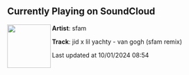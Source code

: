 ## Currently Playing on SoundCloud

[<img align="left" width="100" src="https://i1.sndcdn.com/artworks-8kie1a3wPA2orRzz-EnGChw-t500x500.jpg">](https://soundcloud.com/sfamofficial/jid-x-lil-yachty-van-gogh-sfam-remix-1?in=saxurn/sets/zzz/)

**Artist**: sfam 

**Track**: jid x lil yachty - van gogh (sfam remix)

Last updated at 10/01/2024 08:54
